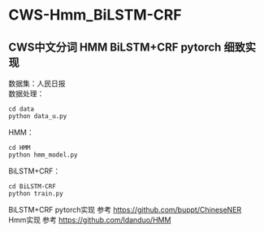 # CWS-Hmm_BiLSTM-CRF
## CWS中文分词 HMM BiLSTM+CRF pytorch 细致实现
数据集：人民日报<br>
数据处理：<br>
```
cd data
python data_u.py
```
HMM：<br>
```
cd HMM
python hmm_model.py
```
BiLSTM+CRF：<br>
```
cd BiLSTM-CRF
python train.py
```

BiLSTM+CRF pytorch实现 参考 https://github.com/buppt/ChineseNER<br>
Hmm实现 参考 https://github.com/ldanduo/HMM<br>

